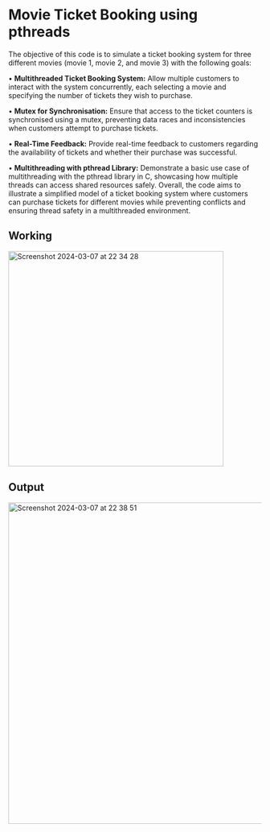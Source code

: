 # Movie Ticket Booking using pthreads
The objective of this code is to simulate a ticket booking system for three different movies
(movie 1, movie 2, and movie 3) with the following goals:

• **Multithreaded Ticket Booking System:** Allow multiple customers to interact with the system
concurrently, each selecting a movie and specifying the number of tickets they wish to
purchase.

• **Mutex for Synchronisation:** Ensure that access to the ticket counters is synchronised using a
mutex, preventing data races and inconsistencies when customers attempt to purchase
tickets.

• **Real-Time Feedback:** Provide real-time feedback to customers regarding the availability of
tickets and whether their purchase was successful.

• **Multithreading with pthread Library:** Demonstrate a basic use case of multithreading with
the pthread library in C, showcasing how multiple threads can access shared resources safely.
Overall, the code aims to illustrate a simplified model of a ticket booking system where
customers can purchase tickets for different movies while preventing conflicts and ensuring
thread safety in a multithreaded environment.

## Working
<img width="428" alt="Screenshot 2024-03-07 at 22 34 28" src="https://github.com/kuhu42/movie-ticket-booking-threads/assets/143384804/fa73898b-b454-4ca3-8cd2-e8d7d155a5cf">

## Output
<img width="639" alt="Screenshot 2024-03-07 at 22 38 51" src="https://github.com/kuhu42/movie-ticket-booking-threads/assets/143384804/6e57a1b3-b810-4954-89ce-53d926bd8f0f">
